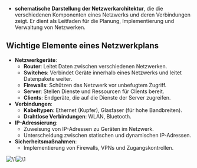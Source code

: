 - **schematische Darstellung der Netzwerkarchitektur**, die die verschiedenen Komponenten eines Netzwerks und deren Verbindungen zeigt. Er dient als Leitfaden für die Planung, Implementierung und Verwaltung von Netzwerken.

## Wichtige Elemente eines Netzwerkplans
- **Netzwerkgeräte**:
	- **Router**: Leitet Daten zwischen verschiedenen Netzwerken.
	- **Switches**: Verbindet Geräte innerhalb eines Netzwerks und leitet Datenpakete weiter.
	- **Firewalls**: Schützen das Netzwerk vor unbefugtem Zugriff.
	- **Server**: Stellen Dienste und Ressourcen für Clients bereit.
	- **Clients**: Endgeräte, die auf die Dienste der Server zugreifen.
- **Verbindungen**:
	- **Kabeltypen**: Ethernet (Kupfer), Glasfaser (für hohe Bandbreiten).
	- **Drahtlose Verbindungen**: WLAN, Bluetooth.
- **IP-Adressierung**:
	- Zuweisung von IP-Adressen zu Geräten im Netzwerk.
	- Unterscheidung zwischen statischen und dynamischen IP-Adressen.
- **Sicherheitsmaßnahmen**:
	- Implementierung von Firewalls, VPNs und Zugangskontrollen.

![\1](attachments/\1)![\1](attachments/\1)